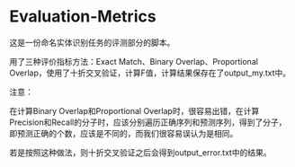 # Evaluation-Metrics
这是一份命名实体识别任务的评测部分的脚本。

用了三种评价指标方法：Exact Match、Binary Overlap、Proportional Overlap，使用了十折交叉验证，计算F值，计算结果保存在了output_my.txt中。

注意：

在计算Binary Overlap和Proportional Overlap时，很容易出错，在计算Precision和Recall的分子时，应该分别遍历正确序列和预测序列，得到了分子，即预测正确的个数，应该是不同的，而我们很容易误认为是相同。

若是按照这种做法，则十折交叉验证之后会得到output_error.txt中的结果。

